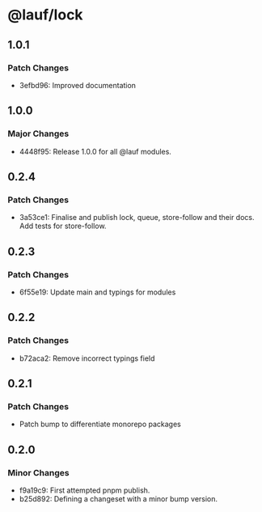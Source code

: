 # @lauf/lock

## 1.0.1

### Patch Changes

- 3efbd96: Improved documentation

## 1.0.0

### Major Changes

- 4448f95: Release 1.0.0 for all @lauf modules.

## 0.2.4

### Patch Changes

- 3a53ce1: Finalise and publish lock, queue, store-follow and their docs. Add tests for store-follow.

## 0.2.3

### Patch Changes

- 6f55e19: Update main and typings for modules

## 0.2.2

### Patch Changes

- b72aca2: Remove incorrect typings field

## 0.2.1

### Patch Changes

- Patch bump to differentiate monorepo packages

## 0.2.0

### Minor Changes

- f9a19c9: First attempted pnpm publish.
- b25d892: Defining a changeset with a minor bump version.
